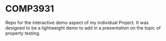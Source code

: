 # COMP3931

Repo for the interactive demo aspect of my individual Project. It was designed to be a lightweight demo to add in a presentation on the topic of property testing.
